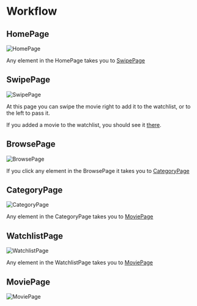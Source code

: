 # Workflow #

## HomePage
![HomePage](Screenshots/HomePage.png)

Any element in the HomePage takes you to [SwipePage](#swipepage)


## SwipePage
![SwipePage](Screenshots/SwipePage.png)

At this page you can swipe the movie right to add it to the watchlist, or to the left to pass it.

If you added a movie to the watchlist, you should see it [there](#watchlistpage).

## BrowsePage

![BrowsePage](Screenshots/BrowsePage.png)

If you click any element in the BrowsePage it takes you to [CategoryPage](#categorypage)

## CategoryPage

![CategoryPage](Screenshots/CategoryPage.png)

Any element in the CategoryPage takes you to [MoviePage](#moviepage)

## WatchlistPage

![WatchlistPage](Screenshots/WatchlistPage.png)

Any element in the WatchlistPage takes you to [MoviePage](#moviepage)

## MoviePage

![MoviePage](Screenshots/MoviePage.png)
